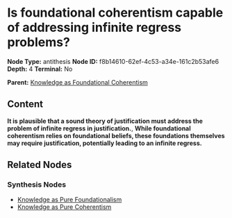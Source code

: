 # Is foundational coherentism capable of addressing infinite regress problems?

**Node Type:** antithesis
**Node ID:** f8b14610-62ef-4c53-a34e-161c2b53afe6
**Depth:** 4
**Terminal:** No

**Parent:** [Knowledge as Foundational Coherentism](knowledge-as-foundational-coherentism-synthesis-49b6f882-c3f8-47a3-bc3c-43879476213f.md)

## Content

**It is plausible that a sound theory of justification must address the problem of infinite regress in justification.**, **While foundational coherentism relies on foundational beliefs, these foundations themselves may require justification, potentially leading to an infinite regress.**

## Related Nodes

### Synthesis Nodes

- [Knowledge as Pure Foundationalism](knowledge-as-pure-foundationalism-synthesis-c4607c79-694b-4e09-8dcf-2183a4282b80.md)
- [Knowledge as Pure Coherentism](knowledge-as-pure-coherentism-synthesis-5e1609d4-21be-426b-bd87-5fe2b8f0c516.md)
